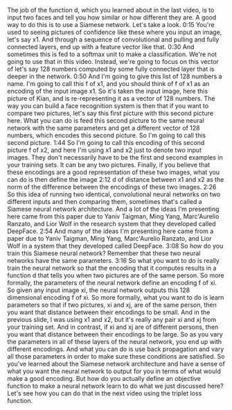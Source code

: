 
The job of the function d, which you learned about in the last video, is to input two faces and tell you how similar or how different they are. A good way to do this is to use a Siamese network. Let's take a look.
0:15
You're used to seeing pictures of confidence like these where you input an image, let's say x1. And through a sequence of convolutional and pulling and fully connected layers, end up with a feature vector like that.
0:30
And sometimes this is fed to a softmax unit to make a classification. We're not going to use that in this video. Instead, we're going to focus on this vector of let's say 128 numbers computed by some fully connected layer that is deeper in the network.
0:50
And I'm going to give this list of 128 numbers a name. I'm going to call this f of x1, and you should think of f of x1 as an encoding of the input image x1. So it's taken the input image, here this picture of Kian, and is re-representing it as a vector of 128 numbers. The way you can build a face recognition system is then that if you want to compare two pictures, let's say this first picture with this second picture here. What you can do is feed this second picture to the same neural network with the same parameters and get a different vector of 128 numbers, which encodes this second picture. So I'm going to call this second picture.
1:44
So I'm going to call this encoding of this second picture f of x2, and here I'm using x1 and x2 just to denote two input images. They don't necessarily have to be the first and second examples in your training sets. It can be any two pictures. Finally, if you believe that these encodings are a good representation of these two images, what you can do is then define the image
2:12
d of distance between x1 and x2 as the norm of the difference between the encodings of these two images.
2:26
So this idea of running two identical, convolutional neural networks on two different inputs and then comparing them, sometimes that's called a Siamese neural network architecture. And a lot of the ideas I'm presenting here came from this paper due to Yaniv Taigman, Ming Yang, Marc'Aurelio Ranzato, and Lior Wolf in the research system that they developed called DeepFace.
2:54
And many of the ideas I'm presenting here came from a paper due to Yaniv Taigman, Ming Yang, Marc'Aurelio Ranzato, and Lior Wolf in a system that they developed called DeepFace.
3:08
So how do you train this Siamese neural network? Remember that these two neural networks have the same parameters.
3:16
So what you want to do is really train the neural network so that the encoding that it computes results in a function d that tells you when two pictures are of the same person. So more formally, the parameters of the neural network define an encoding f of xi. So given any input image xi, the neural network outputs this 128 dimensional encoding f of xi. So more formally, what you want to do is learn parameters so that if two pictures, xi and xj, are of the same person, then you want that distance between their encodings to be small. And in the previous slide, l was using x1 and x2, but it's really any pair xi and xj from your training set. And in contrast, if xi and xj are of different persons, then you want that distance between their encodings to be large. So as you vary the parameters in all of these layers of the neural network, you end up with different encodings. And what you can do is use back propagation and vary all those parameters in order to make sure these conditions are satisfied. So you've learned about the Siamese network architecture and have a sense of what you want the neural network to output for you in terms of what would make a good encoding. But how do you actually define an objective function to make a neural network learn to do what we just discussed here? Let's see how you can do that in the next video using the triplet loss function.
